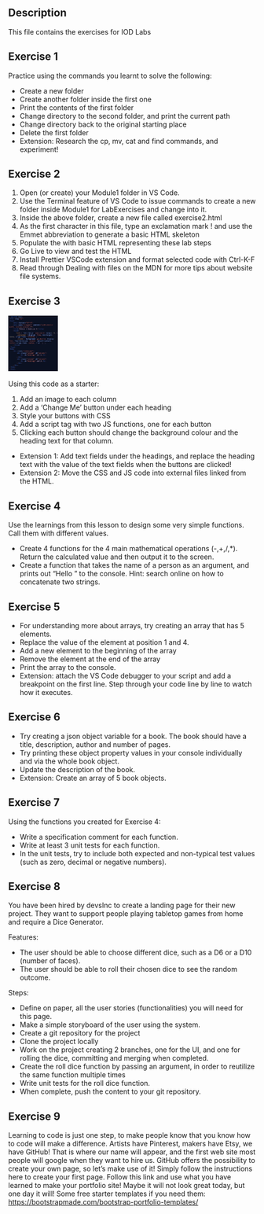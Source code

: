 ## Description

This file contains the exercises for IOD Labs

## Exercise 1

Practice using the commands you learnt to solve the following:
- Create a new folder
- Create another folder inside the first one
- Print the contents of the first folder
- Change directory to the second folder, and print the current path
- Change directory back to the original starting place
- Delete the first folder
- Extension: Research the cp, mv, cat and find commands, and experiment!

## Exercise 2

1. Open (or create) your Module1 folder in VS Code.
2. Use the Terminal feature of VS Code to issue commands to create a new folder inside Module1 for LabExercises and change into it.
3. Inside the above folder, create a new file called exercise2.html
4. As the first character in this file, type an exclamation mark ! and use the Emmet abbreviation to generate a basic HTML skeleton
5. Populate the <body> with basic HTML representing these lab steps
6. Go Live to view and test the HTML
7. Install Prettier VSCode extension and format selected code with Ctrl-K-F
8. Read through Dealing with files on the MDN for more tips about website file systems.

## Exercise 3

<img src="Extras/E3.png" alt="E3" style="max-width: 20%; height: auto;" />

Using this code as a starter:
1. Add an image to each column
2. Add a ‘Change Me’ button under each heading
3. Style your buttons with CSS
4. Add a script tag with two JS functions, one for each button
5. Clicking each button should change the background colour and the heading text for that column.
- Extension 1: Add text fields under the headings, and replace the heading text with
the value of the text fields when the buttons are clicked!
- Extension 2: Move the CSS and JS code into external files linked from the HTML.

## Exercise 4

Use the learnings from this lesson to design some very simple functions.
Call them with different values.
- Create 4 functions for the 4 main mathematical operations (-,+,/,*).
  Return the calculated value and then output it to the screen.
- Create a function that takes the name of a person as an argument, and prints out “Hello <name>” to the console.
  Hint: search online on how to concatenate two strings.

## Exercise 5

- For understanding more about arrays, try creating an array that has 5 elements.
- Replace the value of the element at position 1 and 4.
- Add a new element to the beginning of the array
- Remove the element at the end of the array
- Print the array to the console.
- Extension: attach the VS Code debugger to your script and add a breakpoint on the first line. Step through your code line by line to watch how it executes.

## Exercise 6

- Try creating a json object variable for a book. The book should have a title, description, author and number of pages.
- Try printing these object property values in your console individually and via the whole book object.
- Update the description of the book.
- Extension: Create an array of 5 book objects.

## Exercise 7

Using the functions you created for Exercise 4:

- Write a specification comment for each function.
- Write at least 3 unit tests for each function.
- In the unit tests, try to include both expected and non-typical test values (such as zero, decimal or negative numbers).

## Exercise 8

You have been hired by devsInc to create a landing page for their new project.
They want to support people playing tabletop games from home and require a Dice Generator.

Features:
- The user should be able to choose different dice, such as a D6 or a D10 (number of faces).
- The user should be able to roll their chosen dice to see the random outcome.

Steps:
- Define on paper, all the user stories (functionalities) you will need for this page.
- Make a simple storyboard of the user using the system.
- Create a git repository for the project
- Clone the project locally
- Work on the project creating 2 branches, one for the UI, and one for rolling the dice, committing and merging when completed.
- Create the roll dice function by passing an argument, in order to reutilize the same function multiple times
- Write unit tests for the roll dice function.
- When complete, push the content to your git repository.

## Exercise 9

Learning to code is just one step, to make people know that you know how to code will make a difference.
Artists have Pinterest, makers have Etsy, we have GitHub!
That is where our name will appear, and the first web site most people will google when they want to hire us.
GitHub offers the possibility to create your own page, so let’s make use of it!
Simply follow the instructions here to create your first page.
Follow this link and use what you have learned to make your portfolio site!
Maybe it will not look great today, but one day it will!
Some free starter templates if you need them: https://bootstrapmade.com/bootstrap-portfolio-templates/
